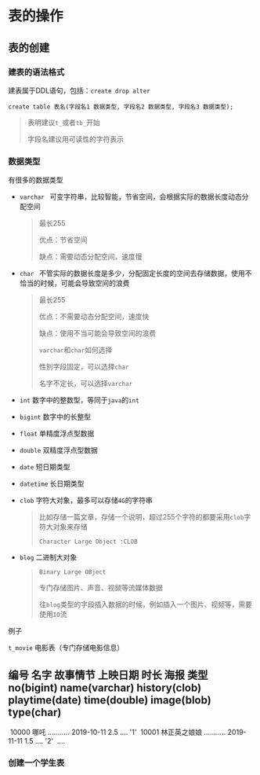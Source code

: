 # 表的操作

## 表的创建

### 建表的语法格式

建表属于DDL语句，包括：`create drop alter`

```mysql
create table 表名(字段名1 数据类型, 字段名2 数据类型, 字段名3 数据类型);
```

> 表明建议`t_`或者`tb_`开始
>
> 字段名建议用可读性的字符表示

### 数据类型

有很多的数据类型


* `varchar ` 可变字符串，比较智能，节省空间，会根据实际的数据长度动态分配空间

  > 最长255
  >
  > 优点：节省空间
  >
  > 缺点：需要动态分配空间，速度慢

* `char ` 不管实际的数据长度是多少，分配固定长度的空间去存储数据，使用不恰当的时候，可能会导致空间的浪费

  > 最长255
  >
  > 优点：不需要动态分配空间，速度快
  >
  > 缺点：使用不当可能会导致空间的浪费
  >
  > `varchar`和`char`如何选择
  >
  > 性别字段固定，可以选择`char`
  >
  > 名字不定长，可以选择`varchar`

* `int` 数字中的整数型，等同于`java`的`int`

* `bigint` 数字中的长整型

* `float` 单精度浮点型数据

* `double` 双精度浮点型数据

* `date` 短日期类型

* `datetime` 长日期类型

* `clob` 字符大对象，最多可以存储`4G`的字符串

  > 比如存储一篇文章，存储一个说明，超过255个字符的都要采用`clob`字符大对象来存储
  >
  > `Character Large Object :CLOB`

* `blog` 二进制大对象

  > `Binary Large OBject`
  >
  > 专门存储图片、声音、视频等流媒体数据
  >
  > 往`blog`类型的字段插入数据的时候，例如插入一个图片、视频等，需要使用`IO`流

例子

`t_movie` 电影表（专门存储电影信息）

编号			名字				        故事情节					上映日期				时长				海报					类型
no(bigint)	name(varchar)	history(clob)		playtime(date)		time(double)	image(blob)			type(char)
------------------------------------------------------------------------------------------------------------------
​	10000			哪吒				...........			2019-10-11			2.5				....					'1'
​	10001			林正英之娘娘   ...........			2019-11-11			1.5				....					'2'
​	....

### 创建一个学生表


